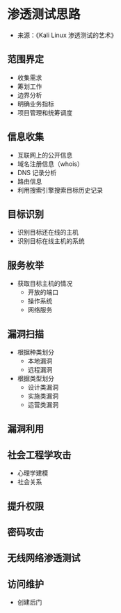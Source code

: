 # 渗透测试思路

- 来源：《Kali Linux 渗透测试的艺术》

## 范围界定

- 收集需求
- 筹划工作
- 边界分析
- 明确业务指标
- 项目管理和统筹调度

## 信息收集

- 互联网上的公开信息
- 域名注册信息（whois）
- DNS 记录分析
- 路由信息
- 利用搜索引擎搜索目标历史记录

## 目标识别

- 识别目标还在线的主机
- 识别目标在线主机的系统

## 服务枚举

- 获取目标主机的情况
	- 开放的端口
	- 操作系统
	- 网络服务

## 漏洞扫描

- 根据种类划分
	- 本地漏洞
	- 远程漏洞
- 根据类型划分
	- 设计类漏洞
	- 实施类漏洞
	- 运营类漏洞

## 漏洞利用


## 社会工程学攻击

- 心理学建模
- 社会关系

## 提升权限

## 密码攻击

## 无线网络渗透测试

## 访问维护

- 创建后门
